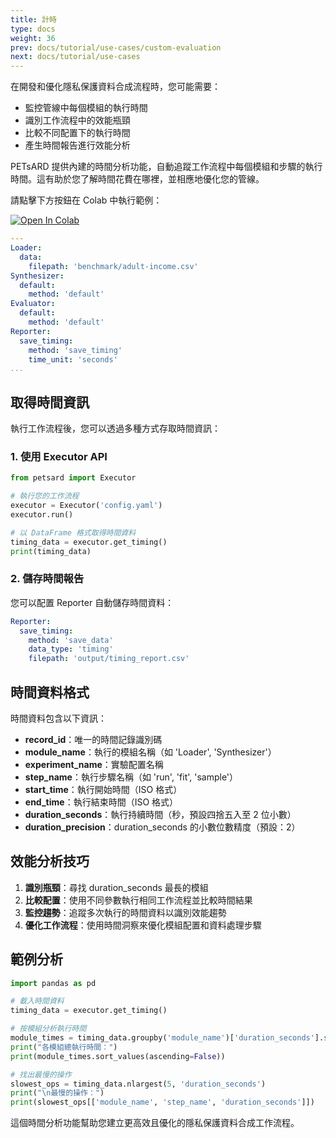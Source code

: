 ```yaml
---
title: 計時
type: docs
weight: 36
prev: docs/tutorial/use-cases/custom-evaluation
next: docs/tutorial/use-cases
---
```



在開發和優化隱私保護資料合成流程時，您可能需要：
  - 監控管線中每個模組的執行時間
  - 識別工作流程中的效能瓶頸
  - 比較不同配置下的執行時間
  - 產生時間報告進行效能分析

PETsARD 提供內建的時間分析功能，自動追蹤工作流程中每個模組和步驟的執行時間。這有助於您了解時間花費在哪裡，並相應地優化您的管線。

請點擊下方按鈕在 Colab 中執行範例：

[![Open In Colab](https://colab.research.google.com/assets/colab-badge.svg)](https://colab.research.google.com/github/nics-dp/petsard/blob/main/demo/tutorial/use-cases/timing.ipynb)

```yaml
---
Loader:
  data:
    filepath: 'benchmark/adult-income.csv'
Synthesizer:
  default:
    method: 'default'
Evaluator:
  default:
    method: 'default'
Reporter:
  save_timing:
    method: 'save_timing'
    time_unit: 'seconds'
...
```

## 取得時間資訊

執行工作流程後，您可以透過多種方式存取時間資訊：

### 1. 使用 Executor API

```python
from petsard import Executor

# 執行您的工作流程
executor = Executor('config.yaml')
executor.run()

# 以 DataFrame 格式取得時間資料
timing_data = executor.get_timing()
print(timing_data)
```

### 2. 儲存時間報告

您可以配置 Reporter 自動儲存時間資料：

```yaml
Reporter:
  save_timing:
    method: 'save_data'
    data_type: 'timing'
    filepath: 'output/timing_report.csv'
```

## 時間資料格式

時間資料包含以下資訊：

- **record_id**：唯一的時間記錄識別碼
- **module_name**：執行的模組名稱（如 'Loader', 'Synthesizer'）
- **experiment_name**：實驗配置名稱
- **step_name**：執行步驟名稱（如 'run', 'fit', 'sample'）
- **start_time**：執行開始時間（ISO 格式）
- **end_time**：執行結束時間（ISO 格式）
- **duration_seconds**：執行持續時間（秒，預設四捨五入至 2 位小數）
- **duration_precision**：duration_seconds 的小數位數精度（預設：2）

## 效能分析技巧

1. **識別瓶頸**：尋找 duration_seconds 最長的模組
2. **比較配置**：使用不同參數執行相同工作流程並比較時間結果
3. **監控趨勢**：追蹤多次執行的時間資料以識別效能趨勢
4. **優化工作流程**：使用時間洞察來優化模組配置和資料處理步驟

## 範例分析

```python
import pandas as pd

# 載入時間資料
timing_data = executor.get_timing()

# 按模組分析執行時間
module_times = timing_data.groupby('module_name')['duration_seconds'].sum()
print("各模組總執行時間：")
print(module_times.sort_values(ascending=False))

# 找出最慢的操作
slowest_ops = timing_data.nlargest(5, 'duration_seconds')
print("\n最慢的操作：")
print(slowest_ops[['module_name', 'step_name', 'duration_seconds']])
```

這個時間分析功能幫助您建立更高效且優化的隱私保護資料合成工作流程。